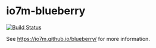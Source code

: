 io7m-blueberry
==============

[![Build Status](https://travis-ci.org/io7m/blueberry.svg?branch=master)](https://travis-ci.org/io7m/blueberry)

See https://io7m.github.io/blueberry/ for more information.
